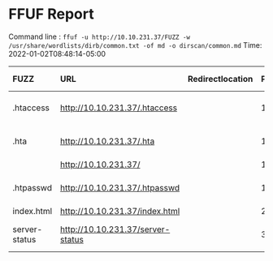 # FFUF Report

  Command line : `ffuf -u http://10.10.231.37/FUZZ -w /usr/share/wordlists/dirb/common.txt -of md -o dirscan/common.md`
  Time: 2022-01-02T08:48:14-05:00

  | FUZZ | URL | Redirectlocation | Position | Status Code | Content Length | Content Words | Content Lines | Content Type | ResultFile |
  | :- | :-- | :--------------- | :---- | :------- | :---------- | :------------- | :------------ | :--------- | :----------- |
  | .htaccess | http://10.10.231.37/.htaccess |  | 12 | 403 | 199 | 14 | 8 | text/html; charset=iso-8859-1 |  |
  | .hta | http://10.10.231.37/.hta |  | 11 | 403 | 199 | 14 | 8 | text/html; charset=iso-8859-1 |  |
  |  | http://10.10.231.37/ |  | 1 | 200 | 2506 | 365 | 60 | text/html |  |
  | .htpasswd | http://10.10.231.37/.htpasswd |  | 13 | 403 | 199 | 14 | 8 | text/html; charset=iso-8859-1 |  |
  | index.html | http://10.10.231.37/index.html |  | 2020 | 200 | 2506 | 365 | 60 | text/html |  |
  | server-status | http://10.10.231.37/server-status |  | 3588 | 403 | 199 | 14 | 8 | text/html; charset=iso-8859-1 |  |
  